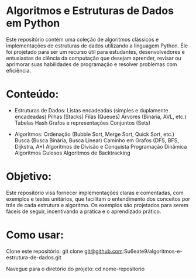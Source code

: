 # Algoritmos e Estruturas de Dados em Python

Este repositório contém uma coleção de algoritmos clássicos e implementações de estruturas de dados utilizando a linguagem Python. Ele foi projetado para ser um recurso útil para estudantes, desenvolvedores e entusiastas de ciência da computação que desejam aprender, revisar ou aprimorar suas habilidades de programação e resolver problemas com eficiência.

# Conteúdo:

- Estruturas de Dados:
  Listas encadeadas (simples e duplamente encadeadas)
  Pilhas (Stacks)
  Filas (Queues)
  Árvores (Binária, AVL, etc.)
  Tabelas Hash
  Grafos e representações
  Conjuntos (Sets)

- Algoritmos:
  Ordenação (Bubble Sort, Merge Sort, Quick Sort, etc.)
  Busca (Busca Binária, Busca Linear)
  Caminho em Grafos (DFS, BFS, Dijkstra, A\*)
  Algoritmos de Divisão e Conquista
  Programação Dinâmica
  Algoritmos Gulosos
  Algoritmos de Backtracking

# Objetivo:

Este repositório visa fornecer implementações claras e comentadas, com exemplos e testes unitários, que facilitam o entendimento dos conceitos por trás de cada estrutura e algoritmo. Os exemplos são projetados para serem fáceis de seguir, incentivando a prática e o aprendizado prático.

# Como usar:

Clone este repositório:
git clone git@github.com:Su6eate9/algoritmos-e-estrutura-de-dados.git

Navegue para o diretório do projeto:
cd nome-repositorio
